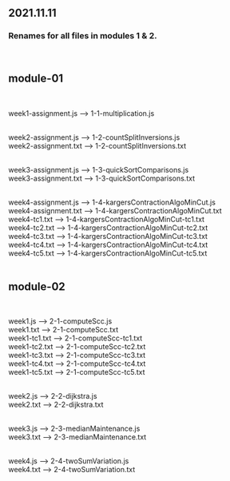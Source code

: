 ## 2021.11.11

### Renames for all files in modules 1 & 2.

<br/>

## **module-01**

<br/>

week1-assignment.js --> 1-1-multiplication.js <br/><br/>

week2-assignment.js --> 1-2-countSplitInversions.js <br/>
week2-assignment.txt --> 1-2-countSplitInversions.txt <br/><br/>

week3-assignment.js --> 1-3-quickSortComparisons.js <br/>
week3-assignment.txt --> 1-3-quickSortComparisons.txt <br/><br/>

week4-assignment.js --> 1-4-kargersContractionAlgoMinCut.js <br/>
week4-assignment.txt --> 1-4-kargersContractionAlgoMinCut.txt <br/>
week4-tc1.txt --> 1-4-kargersContractionAlgoMinCut-tc1.txt <br/>
week4-tc2.txt --> 1-4-kargersContractionAlgoMinCut-tc2.txt <br/>
week4-tc3.txt --> 1-4-kargersContractionAlgoMinCut-tc3.txt <br/>
week4-tc4.txt --> 1-4-kargersContractionAlgoMinCut-tc4.txt <br/>
week4-tc5.txt --> 1-4-kargersContractionAlgoMinCut-tc5.txt <br/><br/>

## **module-02**

<br/>

week1.js --> 2-1-computeScc.js <br/>
week1.txt --> 2-1-computeScc.txt <br/>
week1-tc1.txt --> 2-1-computeScc-tc1.txt <br/>
week1-tc2.txt --> 2-1-computeScc-tc2.txt <br/>
week1-tc3.txt --> 2-1-computeScc-tc3.txt <br/>
week1-tc4.txt --> 2-1-computeScc-tc4.txt <br/>
week1-tc5.txt --> 2-1-computeScc-tc5.txt <br/><br/>

week2.js --> 2-2-dijkstra.js <br/>
week2.txt --> 2-2-dijkstra.txt <br/><br/>

week3.js --> 2-3-medianMaintenance.js <br/>
week3.txt --> 2-3-medianMaintenance.txt <br/><br/>

week4.js --> 2-4-twoSumVariation.js <br/>
week4.txt --> 2-4-twoSumVariation.txt <br/><br/>
